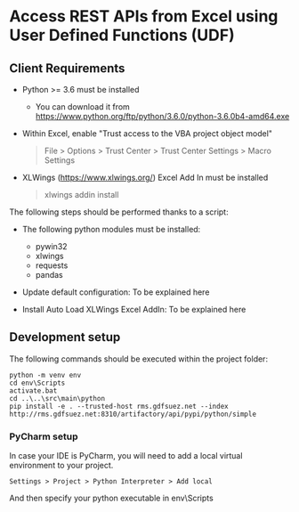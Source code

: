 # Access REST APIs from Excel using User Defined Functions (UDF)

## Client Requirements

- Python >= 3.6 must be installed

    - You can download it from https://www.python.org/ftp/python/3.6.0/python-3.6.0b4-amd64.exe

- Within Excel, enable "Trust access to the VBA project object model"

    > File > Options > Trust Center > Trust Center Settings > Macro Settings

- XLWings (https://www.xlwings.org/) Excel Add In must be installed

    > xlwings addin install

The following steps should be performed thanks to a script:
- The following python modules must be installed:

    - pywin32
    - xlwings
    - requests
    - pandas

- Update default configuration: To be explained here
- Install Auto Load XLWings Excel AddIn: To be explained here

## Development setup

The following commands should be executed within the project folder:

    python -m venv env
    cd env\Scripts
    activate.bat
    cd ..\..\src\main\python
    pip install -e . --trusted-host rms.gdfsuez.net --index http://rms.gdfsuez.net:8310/artifactory/api/pypi/python/simple

### PyCharm setup

In case your IDE is PyCharm, you will need to add a local virtual environment to your project.

    Settings > Project > Python Interpreter > Add local

And then specify your python executable in env\Scripts
